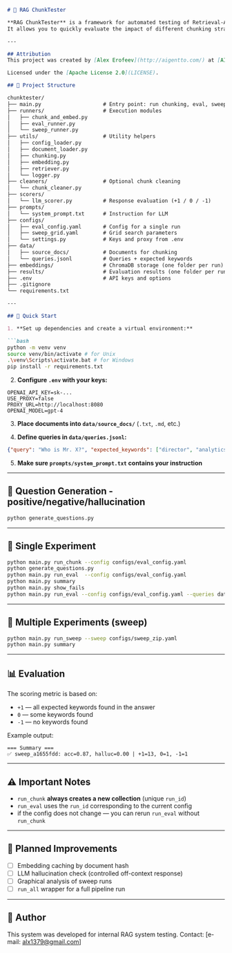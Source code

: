 ````markdown
# 🧪 RAG ChunkTester

**RAG ChunkTester** is a framework for automated testing of Retrieval-Augmented Generation (RAG) systems.  
It allows you to quickly evaluate the impact of different chunking strategies, embedding configurations, retriever parameters, and prompts.

---

## Attribution
This project was created by [Alex Erofeev](http://aigentto.com/) at [AIGENTTO](http://aigentto.com/).

Licensed under the [Apache License 2.0](LICENSE).

## 📁 Project Structure

chunktester/
├── main.py                    # Entry point: run chunking, eval, sweep, summary
├── runners/                   # Execution modules
│   ├── chunk_and_embed.py
│   ├── eval_runner.py
│   └── sweep_runner.py
├── utils/                     # Utility helpers
│   ├── config_loader.py
│   ├── document_loader.py
│   ├── chunking.py
│   ├── embedding.py
│   ├── retriever.py
│   └── logger.py
├── cleaners/                  # Optional chunk cleaning
│   └── chunk_cleaner.py
├── scorers/
│   └── llm_scorer.py          # Response evaluation (+1 / 0 / -1)
├── prompts/
│   └── system_prompt.txt      # Instruction for LLM
├── configs/
│   ├── eval_config.yaml       # Config for a single run
│   ├── sweep_grid.yaml        # Grid search parameters
│   └── settings.py            # Keys and proxy from .env
├── data/
│   ├── source_docs/           # Documents for chunking
│   └── queries.jsonl          # Queries + expected keywords
├── embeddings/                # ChromaDB storage (one folder per run)
├── results/                   # Evaluation results (one folder per run)
├── .env                       # API keys and options
├── .gitignore
└── requirements.txt

---

## 🚀 Quick Start

1. **Set up dependencies and create a virtual environment:**

```bash
python -m venv venv
source venv/bin/activate # for Unix
.\venv\Scripts\activate.bat # for Windows
pip install -r requirements.txt
````

2. **Configure `.env` with your keys:**

```env
OPENAI_API_KEY=sk-...
USE_PROXY=false
PROXY_URL=http://localhost:8080
OPENAI_MODEL=gpt-4
```

3. **Place documents into `data/source_docs/`** (`.txt`, `.md`, etc.)

4. **Define queries in `data/queries.jsonl`:**

```json
{"query": "Who is Mr. X?", "expected_keywords": ["director", "analytics"]}
```

5. **Make sure `prompts/system_prompt.txt` contains your instruction**

---

## 🧪 Question Generation - positive/negative/hallucination

```bash
python generate_questions.py
```

---

## 🧪 Single Experiment

```bash
python main.py run_chunk --config configs/eval_config.yaml
python generate_questions.py
python main.py run_eval  --config configs/eval_config.yaml
python main.py summary
python main.py show_fails
python main.py run_eval --config configs/eval_config.yaml --queries data/failed_queries.jsonl
```

---

## 🔁 Multiple Experiments (sweep)

```bash
python main.py run_sweep --sweep configs/sweep_zip.yaml
python main.py summary
```

---

## 📊 Evaluation

The scoring metric is based on:

* `+1` — all expected keywords found in the answer
* `0` — some keywords found
* `-1` — no keywords found

Example output:

```text
=== Summary ===
✅ sweep_a1655fdd: acc=0.87, halluc=0.00 | +1=13, 0=1, -1=1
```

---

## ⚠️ Important Notes

* `run_chunk` **always creates a new collection** (unique `run_id`)
* `run_eval` uses the `run_id` corresponding to the current config
* if the config does not change — you can rerun `run_eval` without `run_chunk`

---

## 📌 Planned Improvements

* [ ] Embedding caching by document hash
* [ ] LLM hallucination check (controlled off-context response)
* [ ] Graphical analysis of sweep runs
* [ ] `run_all` wrapper for a full pipeline run

---

## 🤝 Author

This system was developed for internal RAG system testing.
Contact: \[e-mail: [alx1379@gmail.com](mailto:alx1379@gmail.com)]

```
